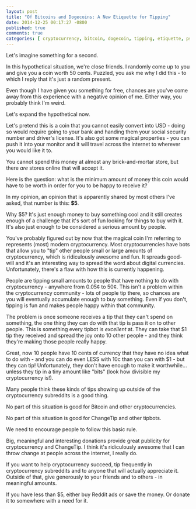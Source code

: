 ```yaml
---
layout: post
title: "Of Bitcoins and Dogecoins: A New Etiquette for Tipping"
date: 2014-12-25 00:17:27 -0800
published: true
comments: true
categories: [ cryptocurrency, bitcoin, dogecoin, tipping, etiquette, psa ]
---
```


Let's imagine something for a second.

In this hypothetical situation, we're close friends. I randomly come up to you and give you a coin worth 50 cents. Puzzled, you ask me why I did this - to which I reply that it's just a random present.

Even though I have given you something for free, chances are you've come away from this experience with a negative opinion of me. Either way, you probably think I'm weird.

Let's expand the hypothetical now. 

Let's pretend this is a coin that you cannot easily convert into USD - doing so would require going to your bank and handing them your social security number and driver's license. It's also got some magical properties - you can push it into your monitor and it will travel across the internet to wherever you would like it to.

You cannot spend this money at almost any brick-and-mortar store, but there *are* stores online that will accept it.

Here is the question: what is the minimum amount of money this coin would have to be worth in order for you to be happy to receive it?

In my opinion, an opinion that is apparently shared by most others I've asked, that number is this: **$5**.

Why $5? It's just enough money to buy something cool and it still creates enough of a challenge that it's sort of fun looking for things to buy with it. It's also just enough to be considered a serious amount by people.

You've probably figured out by now that the magical coin I'm referring to represents (most) modern cryptocurrency. Most cryptocurrencies have bots that allow you to "tip" other people small or large amounts of cryptocurrency, which is ridiculously awesome and fun. It spreads good-will and it's an interesting way to spread the word about digital currencies. Unfortunately, there's a flaw with how this is currently happening.

People are tipping small amounts to people that have nothing to do with cryptocurrency - anywhere from 0.05&cent; to 50&cent;. This isn't a problem within the cryptocurrency community - lots of people tip there, so chances are you will eventually accumulate enough to buy something. Even if you don't, tipping is fun and makes people happy within that community.

The problem is once someone receives a tip that they can't spend on something, the one thing they can do with that tip is pass it on to other people. This is something every tipbot is *excellent* at. They can take that $1 tip they received and spread the joy onto 10 other people - and they think they're making those people really happy.

Great, now 10 people have 10 cents of currency that they have no idea what to do with - and you can do even LESS with 10c than you can with $1 - but they can tip! Unfortunately, they don't have enough to make it worthwhile... unless they tip in a tiny amount like "bits" (look how divisible my cryptocurrency is!).

Many people think these kinds of tips showing up outside of the cryptocurrency subreddits is a good thing.

No part of this situation is good for Bitcoin and other cryptocurrencies.

No part of this situation is good for ChangeTip and other tipbots.

We need to encourage people to follow this basic rule.

Big, meaningful and interesting donations provide great publicity for cryptocurrency and ChangeTip. I think it's ridiculously awesome that I can throw change at people across the internet, I really do.

If you want to help cryptocurrency succeed, tip frequently in cryptocurrency subreddits and to anyone that will actually appreciate it. Outside of that, give generously to your friends and to others - in meaningful amounts.

If you have less than $5, either buy Reddit ads or save the money. Or donate it to somewhere with a need for it.
